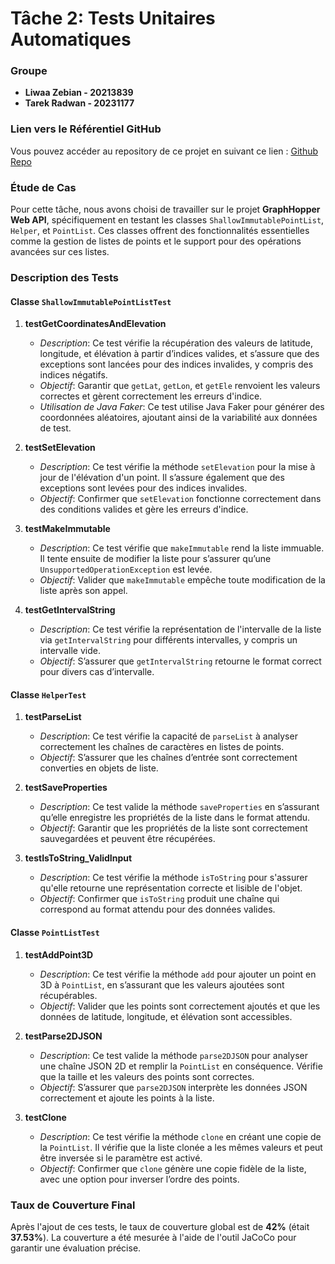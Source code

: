 # Tâche 2: Tests Unitaires Automatiques

### Groupe
- **Liwaa Zebian - 20213839**
- **Tarek Radwan - 20231177**

### Lien vers le Référentiel GitHub
Vous pouvez accéder au repository de ce projet en suivant ce lien : [Github Repo](https://github.com/Tarek-Radwan053/graphhopper)

### Étude de Cas
Pour cette tâche, nous avons choisi de travailler sur le projet **GraphHopper Web API**, spécifiquement en testant les classes `ShallowImmutablePointList`, `Helper`, et `PointList`. Ces classes offrent des fonctionnalités essentielles comme la gestion de listes de points et le support pour des opérations avancées sur ces listes.

### Description des Tests

#### Classe `ShallowImmutablePointListTest`
1. **testGetCoordinatesAndElevation**  
   - *Description*: Ce test vérifie la récupération des valeurs de latitude, longitude, et élévation à partir d’indices valides, et s’assure que des exceptions sont lancées pour des indices invalides, y compris des indices négatifs.
   - *Objectif*: Garantir que `getLat`, `getLon`, et `getEle` renvoient les valeurs correctes et gèrent correctement les erreurs d'indice.
   - *Utilisation de Java Faker*: Ce test utilise Java Faker pour générer des coordonnées aléatoires, ajoutant ainsi de la variabilité aux données de test.

2. **testSetElevation**  
   - *Description*: Ce test vérifie la méthode `setElevation` pour la mise à jour de l'élévation d'un point. Il s’assure également que des exceptions sont levées pour des indices invalides.
   - *Objectif*: Confirmer que `setElevation` fonctionne correctement dans des conditions valides et gère les erreurs d'indice.

3. **testMakeImmutable**  
   - *Description*: Ce test vérifie que `makeImmutable` rend la liste immuable. Il tente ensuite de modifier la liste pour s’assurer qu’une `UnsupportedOperationException` est levée.
   - *Objectif*: Valider que `makeImmutable` empêche toute modification de la liste après son appel.

4. **testGetIntervalString**  
   - *Description*: Ce test vérifie la représentation de l'intervalle de la liste via `getIntervalString` pour différents intervalles, y compris un intervalle vide.
   - *Objectif*: S’assurer que `getIntervalString` retourne le format correct pour divers cas d’intervalle.

#### Classe `HelperTest`
1. **testParseList**  
   - *Description*: Ce test vérifie la capacité de `parseList` à analyser correctement les chaînes de caractères en listes de points.
   - *Objectif*: S’assurer que les chaînes d’entrée sont correctement converties en objets de liste.

2. **testSaveProperties**  
   - *Description*: Ce test valide la méthode `saveProperties` en s’assurant qu’elle enregistre les propriétés de la liste dans le format attendu.
   - *Objectif*: Garantir que les propriétés de la liste sont correctement sauvegardées et peuvent être récupérées.

3. **testIsToString_ValidInput**  
   - *Description*: Ce test vérifie la méthode `isToString` pour s'assurer qu'elle retourne une représentation correcte et lisible de l'objet.
   - *Objectif*: Confirmer que `isToString` produit une chaîne qui correspond au format attendu pour des données valides.

#### Classe `PointListTest`
1. **testAddPoint3D**  
   - *Description*: Ce test vérifie la méthode `add` pour ajouter un point en 3D à `PointList`, en s’assurant que les valeurs ajoutées sont récupérables.
   - *Objectif*: Valider que les points sont correctement ajoutés et que les données de latitude, longitude, et élévation sont accessibles.

2. **testParse2DJSON**  
   - *Description*: Ce test valide la méthode `parse2DJSON` pour analyser une chaîne JSON 2D et remplir la `PointList` en conséquence. Vérifie que la taille et les valeurs des points sont correctes.
   - *Objectif*: S’assurer que `parse2DJSON` interprète les données JSON correctement et ajoute les points à la liste.

3. **testClone**  
   - *Description*: Ce test vérifie la méthode `clone` en créant une copie de la `PointList`. Il vérifie que la liste clonée a les mêmes valeurs et peut être inversée si le paramètre est activé.
   - *Objectif*: Confirmer que `clone` génère une copie fidèle de la liste, avec une option pour inverser l’ordre des points.

### Taux de Couverture Final
Après l'ajout de ces tests, le taux de couverture global est de **42%** (était **37.53%**). La couverture a été mesurée à l'aide de l'outil JaCoCo pour garantir une évaluation précise.




